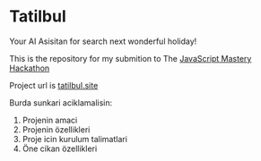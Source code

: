 # Tatilbul

Your AI Asisitan for search next wonderful holiday!

This is the repository for my submition  to The [JavaScript Mastery Hackathon](https://hackathon.jsmastery.pro)

Project url is [tatilbul.site](https://tatilbul.site)


Burda sunkari aciklamalisin:

1. Projenin amaci
2. Projenin özellikleri
3. Proje icin kurulum talimatlari
4. Öne cikan özellikleri